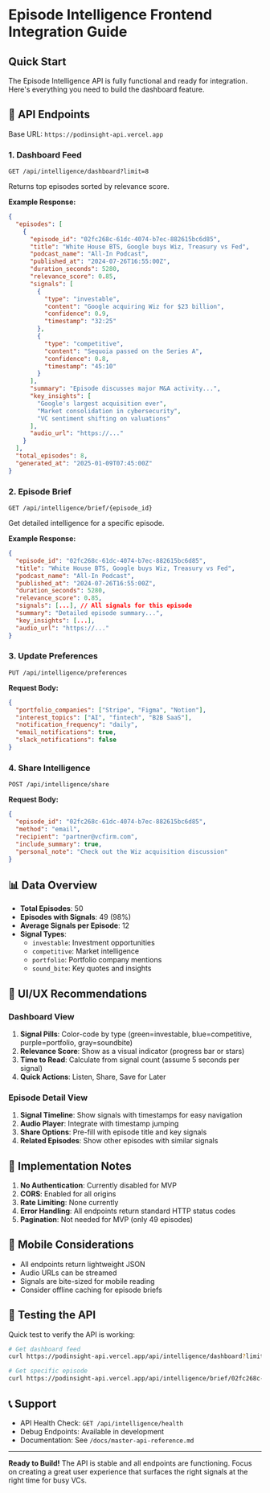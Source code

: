 # Episode Intelligence Frontend Integration Guide

## Quick Start

The Episode Intelligence API is fully functional and ready for integration. Here's everything you need to build the dashboard feature.

## 🚀 API Endpoints

Base URL: `https://podinsight-api.vercel.app`

### 1. Dashboard Feed
```http
GET /api/intelligence/dashboard?limit=8
```

Returns top episodes sorted by relevance score.

**Example Response:**
```json
{
  "episodes": [
    {
      "episode_id": "02fc268c-61dc-4074-b7ec-882615bc6d85",
      "title": "White House BTS, Google buys Wiz, Treasury vs Fed",
      "podcast_name": "All-In Podcast",
      "published_at": "2024-07-26T16:55:00Z",
      "duration_seconds": 5280,
      "relevance_score": 0.85,
      "signals": [
        {
          "type": "investable",
          "content": "Google acquiring Wiz for $23 billion",
          "confidence": 0.9,
          "timestamp": "32:25"
        },
        {
          "type": "competitive",
          "content": "Sequoia passed on the Series A",
          "confidence": 0.8,
          "timestamp": "45:10"
        }
      ],
      "summary": "Episode discusses major M&A activity...",
      "key_insights": [
        "Google's largest acquisition ever",
        "Market consolidation in cybersecurity",
        "VC sentiment shifting on valuations"
      ],
      "audio_url": "https://..."
    }
  ],
  "total_episodes": 8,
  "generated_at": "2025-01-09T07:45:00Z"
}
```

### 2. Episode Brief
```http
GET /api/intelligence/brief/{episode_id}
```

Get detailed intelligence for a specific episode.

**Example Response:**
```json
{
  "episode_id": "02fc268c-61dc-4074-b7ec-882615bc6d85",
  "title": "White House BTS, Google buys Wiz, Treasury vs Fed",
  "podcast_name": "All-In Podcast",
  "published_at": "2024-07-26T16:55:00Z",
  "duration_seconds": 5280,
  "relevance_score": 0.85,
  "signals": [...], // All signals for this episode
  "summary": "Detailed episode summary...",
  "key_insights": [...],
  "audio_url": "https://..."
}
```

### 3. Update Preferences
```http
PUT /api/intelligence/preferences
```

**Request Body:**
```json
{
  "portfolio_companies": ["Stripe", "Figma", "Notion"],
  "interest_topics": ["AI", "fintech", "B2B SaaS"],
  "notification_frequency": "daily",
  "email_notifications": true,
  "slack_notifications": false
}
```

### 4. Share Intelligence
```http
POST /api/intelligence/share
```

**Request Body:**
```json
{
  "episode_id": "02fc268c-61dc-4074-b7ec-882615bc6d85",
  "method": "email",
  "recipient": "partner@vcfirm.com",
  "include_summary": true,
  "personal_note": "Check out the Wiz acquisition discussion"
}
```

## 📊 Data Overview

- **Total Episodes**: 50
- **Episodes with Signals**: 49 (98%)
- **Average Signals per Episode**: 12
- **Signal Types**:
  - `investable`: Investment opportunities
  - `competitive`: Market intelligence
  - `portfolio`: Portfolio company mentions
  - `sound_bite`: Key quotes and insights

## 🎨 UI/UX Recommendations

### Dashboard View
1. **Signal Pills**: Color-code by type (green=investable, blue=competitive, purple=portfolio, gray=soundbite)
2. **Relevance Score**: Show as a visual indicator (progress bar or stars)
3. **Time to Read**: Calculate from signal count (assume 5 seconds per signal)
4. **Quick Actions**: Listen, Share, Save for Later

### Episode Detail View
1. **Signal Timeline**: Show signals with timestamps for easy navigation
2. **Audio Player**: Integrate with timestamp jumping
3. **Share Options**: Pre-fill with episode title and key signals
4. **Related Episodes**: Show other episodes with similar signals

## 🔧 Implementation Notes

1. **No Authentication**: Currently disabled for MVP
2. **CORS**: Enabled for all origins
3. **Rate Limiting**: None currently
4. **Error Handling**: All endpoints return standard HTTP status codes
5. **Pagination**: Not needed for MVP (only 49 episodes)

## 📱 Mobile Considerations

- All endpoints return lightweight JSON
- Audio URLs can be streamed
- Signals are bite-sized for mobile reading
- Consider offline caching for episode briefs

## 🚦 Testing the API

Quick test to verify the API is working:

```bash
# Get dashboard feed
curl https://podinsight-api.vercel.app/api/intelligence/dashboard?limit=5

# Get specific episode
curl https://podinsight-api.vercel.app/api/intelligence/brief/02fc268c-61dc-4074-b7ec-882615bc6d85
```

## 📞 Support

- API Health Check: `GET /api/intelligence/health`
- Debug Endpoints: Available in development
- Documentation: See `/docs/master-api-reference.md`

---

**Ready to Build!** The API is stable and all endpoints are functioning. Focus on creating a great user experience that surfaces the right signals at the right time for busy VCs.
